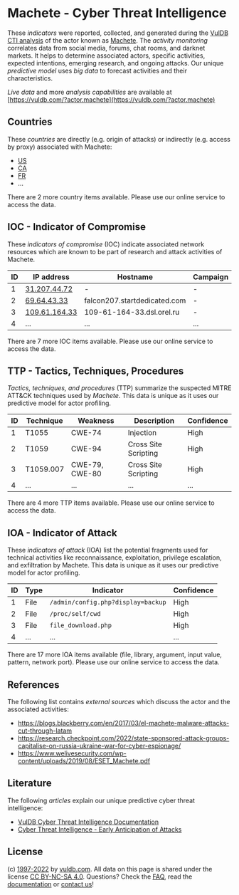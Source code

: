 # Machete - Cyber Threat Intelligence

These _indicators_ were reported, collected, and generated during the [VulDB CTI analysis](https://vuldb.com/?kb.cti) of the actor known as [Machete](https://vuldb.com/?actor.machete). The _activity monitoring_ correlates data from social media, forums, chat rooms, and darknet markets. It helps to determine associated actors, specific activities, expected intentions, emerging research, and ongoing attacks. Our unique _predictive model_ uses _big data_ to forecast activities and their characteristics.

_Live data_ and more _analysis capabilities_ are available at [https://vuldb.com/?actor.machete](https://vuldb.com/?actor.machete)

## Countries

These _countries_ are directly (e.g. origin of attacks) or indirectly (e.g. access by proxy) associated with Machete:

* [US](https://vuldb.com/?country.us)
* [CA](https://vuldb.com/?country.ca)
* [FR](https://vuldb.com/?country.fr)
* ...

There are 2 more country items available. Please use our online service to access the data.

## IOC - Indicator of Compromise

These _indicators of compromise_ (IOC) indicate associated network resources which are known to be part of research and attack activities of Machete.

ID | IP address | Hostname | Campaign | Confidence
-- | ---------- | -------- | -------- | ----------
1 | [31.207.44.72](https://vuldb.com/?ip.31.207.44.72) | - | - | High
2 | [69.64.43.33](https://vuldb.com/?ip.69.64.43.33) | falcon207.startdedicated.com | - | High
3 | [109.61.164.33](https://vuldb.com/?ip.109.61.164.33) | 109-61-164-33.dsl.orel.ru | - | High
4 | ... | ... | ... | ...

There are 7 more IOC items available. Please use our online service to access the data.

## TTP - Tactics, Techniques, Procedures

_Tactics, techniques, and procedures_ (TTP) summarize the suspected MITRE ATT&CK techniques used by _Machete_. This data is unique as it uses our predictive model for actor profiling.

ID | Technique | Weakness | Description | Confidence
-- | --------- | -------- | ----------- | ----------
1 | T1055 | CWE-74 | Injection | High
2 | T1059 | CWE-94 | Cross Site Scripting | High
3 | T1059.007 | CWE-79, CWE-80 | Cross Site Scripting | High
4 | ... | ... | ... | ...

There are 4 more TTP items available. Please use our online service to access the data.

## IOA - Indicator of Attack

These _indicators of attack_ (IOA) list the potential fragments used for technical activities like reconnaissance, exploitation, privilege escalation, and exfiltration by Machete. This data is unique as it uses our predictive model for actor profiling.

ID | Type | Indicator | Confidence
-- | ---- | --------- | ----------
1 | File | `/admin/config.php?display=backup` | High
2 | File | `/proc/self/cwd` | High
3 | File | `file_download.php` | High
4 | ... | ... | ...

There are 17 more IOA items available (file, library, argument, input value, pattern, network port). Please use our online service to access the data.

## References

The following list contains _external sources_ which discuss the actor and the associated activities:

* https://blogs.blackberry.com/en/2017/03/el-machete-malware-attacks-cut-through-latam
* https://research.checkpoint.com/2022/state-sponsored-attack-groups-capitalise-on-russia-ukraine-war-for-cyber-espionage/
* https://www.welivesecurity.com/wp-content/uploads/2019/08/ESET_Machete.pdf

## Literature

The following _articles_ explain our unique predictive cyber threat intelligence:

* [VulDB Cyber Threat Intelligence Documentation](https://vuldb.com/?kb.cti)
* [Cyber Threat Intelligence - Early Anticipation of Attacks](https://www.scip.ch/en/?labs.20201022)

## License

(c) [1997-2022](https://vuldb.com/?kb.changelog) by [vuldb.com](https://vuldb.com/?kb.about). All data on this page is shared under the license [CC BY-NC-SA 4.0](https://creativecommons.org/licenses/by-nc-sa/4.0/). Questions? Check the [FAQ](https://vuldb.com/?kb.faq), read the [documentation](https://vuldb.com/?kb) or [contact us](https://vuldb.com/?contact)!
